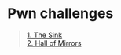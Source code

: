 # Pwn challenges

> [1. The Sink](./1.%20The%20Sink) \
> [2. Hall of Mirrors](./2.%20Hall%20of%20Mirrors) 
